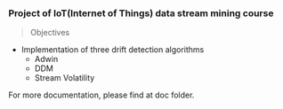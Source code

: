 
### Project of IoT(Internet of Things) data stream mining course

> Objectives

* Implementation of three drift detection algorithms 
  * Adwin
  * DDM
  * Stream Volatility

For more documentation, please find at doc folder.
